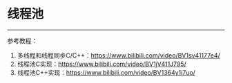 # 线程池

---

参考教程：

1. 多线程和线程同步C/C++：https://www.bilibili.com/video/BV1sv41177e4/
2. 线程池C实现：https://www.bilibili.com/video/BV1jV411J795/
3. 线程池C++实现：https://www.bilibili.com/video/BV1364y1i7uo/













